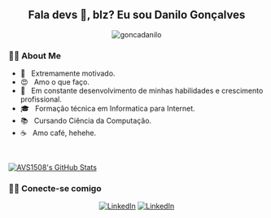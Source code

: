<h2 align="center"> Fala devs 👋, blz? Eu sou Danilo Gonçalves</h2>

<p align="center"> <img src="https://komarev.com/ghpvc/?username=goncadanilo" alt="goncadanilo" /> </p>

<h3> 👨‍💻 About Me </h3>

- :muscle: &nbsp; Extremamente motivado.
- 😍 &nbsp; Amo o que faço.
- 🚀 &nbsp; Em constante desenvolvimento de minhas habilidades e crescimento profissional.
- 🎓 &nbsp; Formação técnica em Informatica para Internet.
- 📚 &nbsp; Cursando Ciência da Computação.
- ☕ &nbsp; Amo café, hehehe. 

<br/>

[![AVS1508's GitHub Stats](https://github-readme-stats.vercel.app/api?username=goncadanilo&show_icons=true)](https://github.com/goncadanilo)

<h3> 🤝🏻 Conecte-se comigo </h3>

<p align="center">
 <a href="https://www.linkedin.com/in/goncadanilo/"><img alt="LinkedIn" src="https://img.shields.io/badge/LinkedIn-Danilo_Gonçalves-blue?logo=linkedin"></a>
 <a href="mailto:gonca.danilo@gmal.com"><img alt="LinkedIn" src="https://img.shields.io/badge/Gmail-gonca.danilo@gmail.com-red?logo=gmail"></a>
</p>
